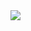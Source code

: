 <img src="https://capsule-render.vercel.app/api?type=wave&color=auto&height=300&section=header&text=jieun%20render&fontSize=90&animation=twinkling" />
